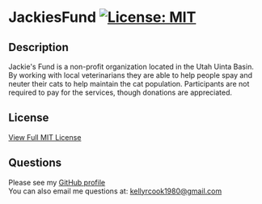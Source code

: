 # JackiesFund [![License: MIT](https://img.shields.io/badge/License-MIT-yellow.svg)](https://opensource.org/licenses/MIT) 

  ## Description
   Jackie's Fund is a non-profit organization located in the Utah Uinta Basin. By working with local veterinarians they are able to help people spay and neuter their cats to help maintain the cat population. Participants are not required to pay for the services, though donations are appreciated. 
   
  ## License
   [View Full MIT License](https://opensource.org/licenses/MIT)

  
  ## Questions
   Please see my [GitHub profile](https://github.com/krcook1980)  
   You can also email me questions at: kellyrcook1980@gmail.com
  